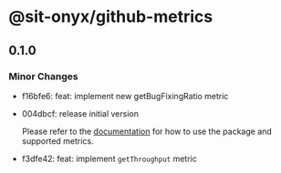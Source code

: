 # @sit-onyx/github-metrics

## 0.1.0

### Minor Changes

- f16bfe6: feat: implement new getBugFixingRatio metric
- 004dbcf: release initial version

  Please refer to the [documentation](https://onyx.schwarz/development/packages/github-metrics.html) for how to use the package and supported metrics.

- f3dfe42: feat: implement `getThroughput` metric
